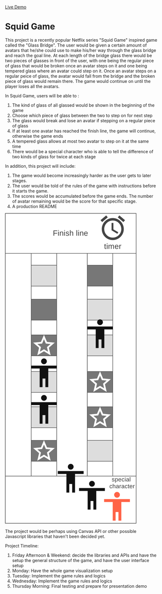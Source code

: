 [Live Demo](https://ms0372631.github.io/Squid-Game/)

# Squid Game

  This project is a recently popular Netflix series "Squid Game" inspired game called the "Glass Bridge". The user would be given a certain amount of avatars that he/she could use to make his/her way through the glass bridge and reach the goal line. At each length of the bridge glass there would be two pieces of glasses in front of the user, with one being the regular piece of glass that would be broken once an avatar steps on it and one being tempered glass where an avatar could step on it. Once an avatar steps on a regular peice of glass, the avatar would fall from the bridge and the broken piece of glass would remain there. The game would continue on until the player loses all the avatars.


In Squid Game, users will be able to :

  1. The kind of glass of all glassed would be shown in the beginning of the game
  2. Choose which piece of glass between the two to step on for next step
  3. The glass would break and lose an avatar if stepping on a regular piece of glass
  4. If at least one avatar has reached the finish line, the game will continue, otherwise the game ends
  5. A tempered glass allows at most two avatar to step on it at the same time
  6. There would be a special character who is able to tell the difference of two kinds of glass for twice at each stage



In addition, this project will include:

  1. The game would become increasingly harder as the user gets to later stages.
  2. The user would be told of the rules of the game with instructions before it starts the game.
  3. The scores would be accumulated before the game ends. The number of avatar remaining would be the score for that specific stage.
  4. A production README
  
![alt text](https://github.com/ms0372631/Javascript-Project/blob/a9aaf7838eb3c923c4f2d46ccc7fdcc07e1600a4/wireframe.png?raw=true)


The project would be perhaps using Canvas API or other possible Javascript libraries that haven't been decided yet.


Project Timeline:

  1. Friday Afternoon & Weekend: decide the libraries and APIs and have the setup the general structure of the game, and have the user interface setup
  2. Monday: Have the whole game visualization setup
  3. Tuesday: Implement the game rules and logics 
  4. Wednesday: Implement the game rules and logics 
  5. Thursday Morning: Final testing and prepare for presentation demo
